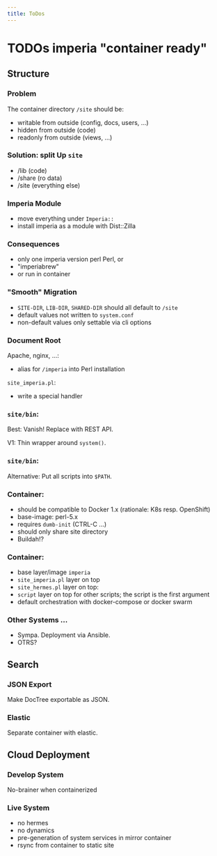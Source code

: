 ```yaml
---
title: ToDos
---
```

# TODOs imperia "container ready"

## Structure

### Problem

The container directory `/site` should be:

* writable from outside (config, docs, users, ...)
* hidden from outside (code)
* readonly from outside (views, ...)

### Solution: split Up `site`

* /lib (code)
* /share (ro data)
* /site (everything else)

### Imperia Module

* move everything under `Imperia::`
* install imperia as a module with Dist::Zilla

### Consequences

* only one imperia version perl Perl, or
* "imperiabrew"
* or run in container

### "Smooth" Migration

* `SITE-DIR`, `LIB-DIR`, `SHARED-DIR` should
all default to `/site`
* default values not written to `system.conf`
* non-default values only settable via cli
  options

### Document Root

Apache, nginx, ...:

* alias for `/imperia` into Perl installation

`site_imperia.pl`:

* write a special handler

### `site/bin`:

Best: Vanish! Replace with REST API.

V1: Thin wrapper around `system()`.

### `site/bin`:

Alternative: Put all scripts into `$PATH`.

### Container:

* should be compatible to Docker 1.x
  (rationale: K8s resp. OpenShift)
* base-image: perl-5.x
* requires `dumb-init` (CTRL-C ...)
* should only share site directory
* Buildah!?

### Container:

* base layer/image `imperia`
* `site_imperia.pl` layer on top
* `site_hermes.pl` layer on top:
* `script` layer on top for other scripts;
  the script is the first argument
* default orchestration with docker-compose
  or docker swarm

### Other Systems ...

* Sympa. Deployment via Ansible.
* OTRS?

## Search

### JSON Export

Make DocTree exportable as JSON.

### Elastic

Separate container with elastic.

## Cloud Deployment

### Develop System

No-brainer when containerized

### Live System

* no hermes
* no dynamics
* pre-generation of system services
  in mirror container
* rsync from container to static site

